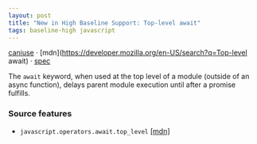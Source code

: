 ```yaml
---
layout: post
title: "New in High Baseline Support: Top-level await"
tags: baseline-high javascript
---
```


[caniuse](https://caniuse.com/?search=top-level-await) · [mdn](https://developer.mozilla.org/en-US/search?q=Top-level await) · [spec](https://tc39.es/ecma262/multipage/ecmascript-language-functions-and-classes.html#sec-async-function-definitions)

The `await` keyword, when used at the top level of a module (outside of an async function), delays parent module execution until after a promise fulfills.

### Source features

- ``javascript.operators.await.top_level`` [[mdn]](https://developer.mozilla.org/en-US/search?q=javascript.operators.await.top_level)
